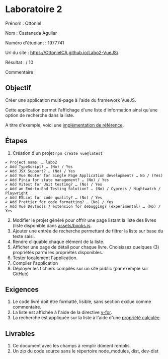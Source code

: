 
# Laboratoire 2

Prénom : Ottoniel

Nom : Castaneda Aguilar

Numéro d'étudiant : 1977741

Url du site : https://OttonielCA.github.io/Labo2-VueJS/

Résultat : / 10

Commentaire :

## Objectif

Créer une application multi-page à l'aide du framework VueJS.

Cette application permet l'affichage d'une liste d'information ainsi qu'une option de recherche dans la liste.

A titre d'exemple, voici une [implémentation de référence](https://yannicl.github.io/).

## Étapes

1. Création d'un projet
```npm create vue@latest```
~~~
✔ Project name: … labo2
✔ Add TypeScript? … (No) / Yes
✔ Add JSX Support? … (No) / Yes
✔ Add Vue Router for Single Page Application development? … No / (Yes)
✔ Add Pinia for state management? … (No) / Yes
✔ Add Vitest for Unit testing? … (No) / Yes
✔ Add an End-to-End Testing Solution? … (No) / Cypress / Nightwatch / Playwright
✔ Add ESLint for code quality? … (No) / Yes
✔ Add Prettier for code formatting? … (No) / Yes
✔ Add Vue DevTools 7 extension for debugging? (experimental) … (No) / Yes
~~~

2. Modifier le projet généré pour offrir une page listant la liste des livres (liste disponible dans [assets/books.js](assets/books.js).
3. Ajouter une entrée de recherche permettant de filtrer la liste sur base du texte saisi.
4. Rendre cliquable chaque élément de la liste.
5. Afficher une page de détail pour chaque livre. Choisissez quelques (3) propriétés parmi les propriétés disponibles.
6. Tester localement l'application.
7. Compiler l'application
8. Déployer les fichiers compilés sur un site public (par exemple sur GitHub)

## Exigences

1. Le code livré doit être formatté, lisible, sans section exclue comme commentaire.
2. La liste est affichée à l'aide de la directive [v-for](https://fr.vuejs.org/api/built-in-directives.html#v-for).
3. La recherche est appliquée sur la liste à l'aide d'une [propriété calculée](https://fr.vuejs.org/guide/essentials/computed).


## Livrables

1. Ce document avec les champs à remplir dûment remplis.
2. Un zip du code source sans le répertoire node_modules, dist, dev-dist

